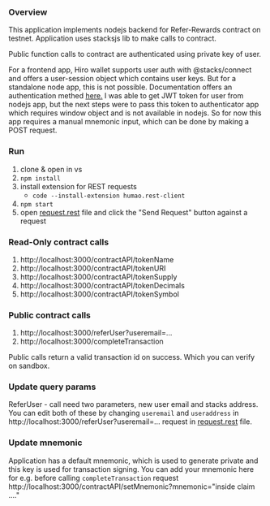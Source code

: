 ### Overview

This application implements nodejs backend for Refer-Rewards contract on testnet. Application uses stacksjs lib to make calls to contract.

Public function calls to contract are authenticated using private key of user.

For a frontend app, Hiro wallet supports user auth with @stacks/connect and offers a user-session object which contains user keys. But for a standalone node app, this is not possible. Documentation offers an authentication methed [here.](https://blog.blockstack.org/blockstack-authentication-server-side-node-js/) I was able to get JWT token for user from nodejs app, but the next steps were to pass this token to authenticator app which requires window object and is not available in nodejs.
So for now this app requires a manual mnemonic input, which can be done by making a POST request.

### Run

1. clone & open in vs
2. `npm install`
3. install extension for REST requests
   - `code --install-extension humao.rest-client`
4. `npm start`
5. open [request.rest](requests.rest) file and click the "Send Request" button against a request

### Read-Only contract calls

1. http://localhost:3000/contractAPI/tokenName
2. http://localhost:3000/contractAPI/tokenURI
3. http://localhost:3000/contractAPI/tokenSupply
4. http://localhost:3000/contractAPI/tokenDecimals
5. http://localhost:3000/contractAPI/tokenSymbol

### Public contract calls

1. http://localhost:3000/referUser?useremail=...
2. http://localhost:3000/completeTransaction

Public calls return a valid transaction id on success. Which you can verify on sandbox.

### Update query params

ReferUser - call need two parameters, new user email and stacks address. You can edit both of these by changing `useremail` and `useraddress` in http://localhost:3000/referUser?useremail=... request in [request.rest](requests.rest) file.

### Update mnemonic

Application has a default mnemonic, which is used to generate private and this key is used for transaction signing. You can add your mnemonic here for e.g. before calling `completeTransaction` request
http://localhost:3000/contractAPI/setMnemonic?mnemonic="inside claim ...."

